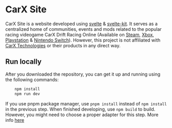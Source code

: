 # CarX Site

CarX Site is a website developed using [svelte](https://svelte.dev) & [svelte-kit](https://kit.svelte.dev). It serves as a centralized home of communities, events and mods related to the popular racing videogame CarX Drift Racing Online (Available on [Steam](https://store.steampowered.com/app/635260/CarX_Drift_Racing_Online/), [Xbox](https://www.xbox.com/en-us/games/store/carx-drift-racing-online/9n6ftc4qjmwn), [Playstation](https://store.playstation.com/en-us/product/UP4737-CUSA18938_00-0000000000000000) & [Nintendo Switch](https://www.nintendo.co.uk/Games/Nintendo-Switch-download-software/CarX-Drift-Racing-Online-1989742.html)). However, this project is not affiliated with [CarX Technologies](https://carx-online.com) or their products in any direct way.

## Run locally

After you downloaded the repository, you can get it up and running using the following commands:
```bash
    npm install
    npm run dev
```

If you use pnpm package manager, use `pnpm install` instead of `npm install` in the previous step.
When finished developing, use `npm build` to build. However, you might need to choose a proper adapter for this step. More info [here](https://kit.svelte.dev/docs/adapters)